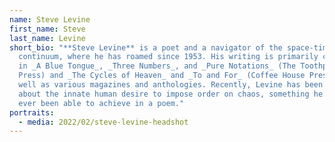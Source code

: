 ```yaml
---
name: Steve Levine
first_name: Steve
last_name: Levine
short_bio: "**Steve Levine** is a poet and a navigator of the space-time
  continuum, where he has roamed since 1953. His writing is primarily collected
  in _A Blue Tongue_, _Three Numbers_, and _Pure Notations_ (The Toothpaste
  Press) and _The Cycles of Heaven_ and _To and For_ (Coffee House Press), as
  well as various magazines and anthologies. Recently, Levine has been thinking
  about the innate human desire to impose order on chaos, something he has only
  ever been able to achieve in a poem."
portraits:
  - media: 2022/02/steve-levine-headshot
---
```

